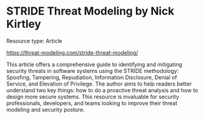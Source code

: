 # STRIDE Threat Modeling by Nick Kirtley

Resource type: Article

https://threat-modeling.com/stride-threat-modeling/

This article offers a comprehensive guide to identifying and mitigating security threats in software systems using the STRIDE methodology: Spoofing, Tampering, Repudiation, Information Disclosure, Denial of Service, and Elevation of Privilege. The author aims to help readers better understand two key things: how to do a proactive threat analysis and how to design more secure systems. This resource is invaluable for security professionals, developers, and teams looking to improve their threat modeling and security posture.